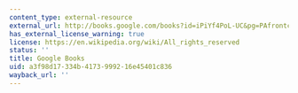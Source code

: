```yaml
---
content_type: external-resource
external_url: http://books.google.com/books?id=iPiYf4PoL-UC&pg=PAfrontcover
has_external_license_warning: true
license: https://en.wikipedia.org/wiki/All_rights_reserved
status: ''
title: Google Books
uid: a3f98d17-334b-4173-9992-16e45401c836
wayback_url: ''
---
```

